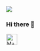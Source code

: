 <img src="https://github-readme-stats.vercel.app/api?username=liku88&&show_icons=true&title_color=ffffff&icon_color=bb2acf&text_color=daf7dc&bg_color=151515">

### Hi there 👋
<a href="https://dev.to/liku88">
  <img src="https://d2fltix0v2e0sb.cloudfront.net/dev-badge.svg" alt="Mangaldeep Das's DEV Profile" height="30" width="30">
</a>

<!--
**liku88/liku88** is a ✨ _special_ ✨ repository because its `README.md` (this file) appears on your GitHub profile.

